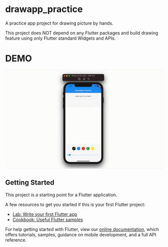 # drawapp_practice

A practice app project for drawing picture by hands.

This project does NOT depend on any Flutter packages and build drawing feature using only Flutter standard Widgets and APIs.

# DEMO

![DEMO](./assets/draw_sample.gif)

## Getting Started

This project is a starting point for a Flutter application.

A few resources to get you started if this is your first Flutter project:

- [Lab: Write your first Flutter app](https://flutter.dev/docs/get-started/codelab)
- [Cookbook: Useful Flutter samples](https://flutter.dev/docs/cookbook)

For help getting started with Flutter, view our
[online documentation](https://flutter.dev/docs), which offers tutorials,
samples, guidance on mobile development, and a full API reference.
